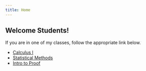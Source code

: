 ```yaml
---
title: Home
---
```


## Welcome Students!

If you are in one of my classes, follow the appropriate link below.

* [Calculus I](/classes/calc/)
* [Statistical Methods](/classes/stat/)
* [Intro to Proof](/classes/prfs/)

